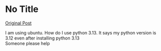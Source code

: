 # No Title

[Original Post](https://discourse.onlinedegree.iitm.ac.in/t/164277/60)

<p>I am using ubuntu. How do I use python 3.13. It says my python version is 3.12 even after installing python 3.13<br>
Someone please help</p>